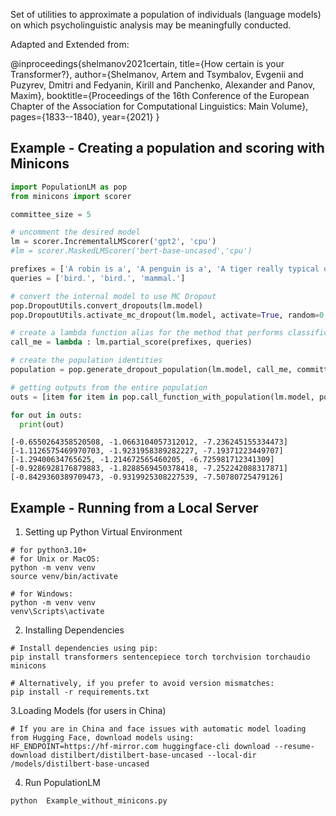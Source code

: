 Set of utilities to approximate a population of individuals (language models) on which psycholinguistic analysis may be meaningfully conducted.

Adapted and Extended from:

@inproceedings{shelmanov2021certain,
  title={How certain is your Transformer?},
  author={Shelmanov, Artem and Tsymbalov, Evgenii and Puzyrev, Dmitri and Fedyanin, Kirill and Panchenko, Alexander and Panov, Maxim},
  booktitle={Proceedings of the 16th Conference of the European Chapter of the Association for Computational Linguistics: Main Volume},
  pages={1833--1840},
  year={2021}
}

## Example - Creating a population and scoring with Minicons

```python
import PopulationLM as pop
from minicons import scorer

committee_size = 5

# uncomment the desired model
lm = scorer.IncrementalLMScorer('gpt2', 'cpu')
#lm = scorer.MaskedLMScorer('bert-base-uncased','cpu')

prefixes = ['A robin is a', 'A penguin is a', 'A tiger really typical one of']
queries = ['bird.', 'bird.', 'mammal.']

# convert the internal model to use MC Dropout
pop.DropoutUtils.convert_dropouts(lm.model)
pop.DropoutUtils.activate_mc_dropout(lm.model, activate=True, random=0.1)

# create a lambda function alias for the method that performs classifications
call_me = lambda : lm.partial_score(prefixes, queries)

# create the population identities
population = pop.generate_dropout_population(lm.model, call_me, committee_size=committee_size)

# getting outputs from the entire population
outs = [item for item in pop.call_function_with_population(lm.model, population, call_me)]

for out in outs:
  print(out)

```

```
[-0.6550264358520508, -1.0663104057312012, -7.236245155334473]
[-1.1126575469970703, -1.9231958389282227, -7.19371223449707]
[-1.29400634765625, -1.214672565460205, -6.725981712341309]
[-0.9286928176879883, -1.8288569450378418, -7.252242088317871]
[-0.8429360389709473, -0.9319925308227539, -7.50780725479126]
```

## Example - Running from a Local Server

1. Setting up Python Virtual Environment
```shell
# for python3.10+
# for Unix or MacOS:
python -m venv venv
source venv/bin/activate

# for Windows:
python -m venv venv
venv\Scripts\activate
```

2. Installing Dependencies
```shell
# Install dependencies using pip:
pip install transformers sentencepiece torch torchvision torchaudio minicons

# Alternatively, if you prefer to avoid version mismatches:
pip install -r requirements.txt
```

3.Loading Models (for users in China)
```shell
# If you are in China and face issues with automatic model loading from Hugging Face, download models using:
HF_ENDPOINT=https://hf-mirror.com huggingface-cli download --resume-download distilbert/distilbert-base-uncased --local-dir /models/distilbert-base-uncased
```

4. Run PopulationLM
```shell
python  Example_without_minicons.py
```